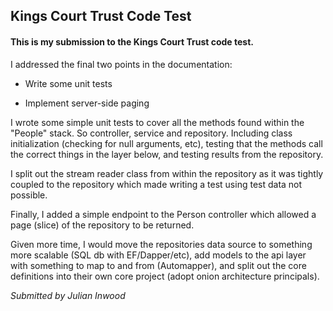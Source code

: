 ﻿## Kings Court Trust Code Test

#### This is my submission to the Kings Court Trust code test.
I addressed the final two points in the documentation:

* Write some unit tests

* Implement server-side paging

I wrote some simple unit tests to cover all the methods found within the  "People" stack. So controller, service and repository. Including class initialization (checking for null arguments, etc), testing that the methods call the correct things in the layer below, and testing results from the repository.

I split out the stream reader class from within the repository as it was tightly coupled to the repository which made writing a test using test data not possible.

Finally, I added a simple endpoint to the Person controller which allowed a page (slice) of the repository to be returned.

Given more time, I would move the repositories data source to something more scalable (SQL db with EF/Dapper/etc), add models to the api layer with something to map to and from (Automapper), and split out the core definitions into their own core project (adopt onion architecture principals).

_Submitted by Julian Inwood_